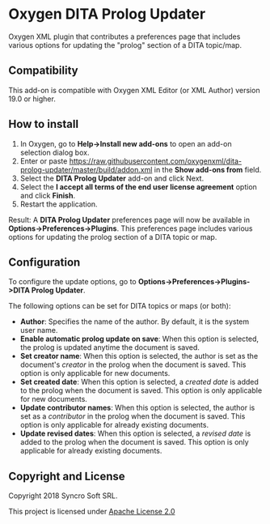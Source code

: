 # Oxygen DITA Prolog Updater
Oxygen XML plugin that contributes a preferences page that includes various options for updating the "prolog" section of a DITA topic/map.

## Compatibility
This add-on is compatible with Oxygen XML Editor (or XML Author) version 19.0 or higher. 

## How to install

1. In Oxygen, go to **Help->Install new add-ons** to open an add-on selection dialog box.
2. Enter or paste https://raw.githubusercontent.com/oxygenxml/dita-prolog-updater/master/build/addon.xml in the **Show add-ons from** field.
3. Select the **DITA Prolog Updater** add-on and click Next.
4. Select the **I accept all terms of the end user license agreement** option and click **Finish**.
5. Restart the application.

Result: A **DITA Prolog Updater** preferences page will now be available in **Options->Preferences->Plugins**. This preferences page includes various options for updating the prolog section of a DITA topic or map.

## Configuration
To configure the update options, go to **Options->Preferences->Plugins->DITA Prolog Updater**.

The following options can be set for DITA topics or maps (or both):

- **Author**: Specifies the name of the author. By default, it is the system user name.
- **Enable automatic prolog update on save**: When this option is selected, the prolog is updated anytime the document is saved.
- **Set creator name**: When this option is selected, the author is set as the document's *creator* in the prolog when the document is saved. This option is only applicable for new documents.
- **Set created date**: When this option is selected, a *created date* is added to the prolog when the document is saved. This option is only applicable for new documents.
- **Update contributor names**: When this option is selected, the author is set as a *contributor* in the prolog when the document is saved. This option is only applicable for already existing documents.
- **Update revised dates**: When this option is selected, a *revised date* is added to the prolog when the document is saved. This option is only applicable for already existing documents. 

Copyright and License
---------------------
Copyright 2018 Syncro Soft SRL.

This project is licensed under [Apache License 2.0](https://github.com/oxygenxml/oxygen-dita-prolog-updater/blob/master/LICENSE)
